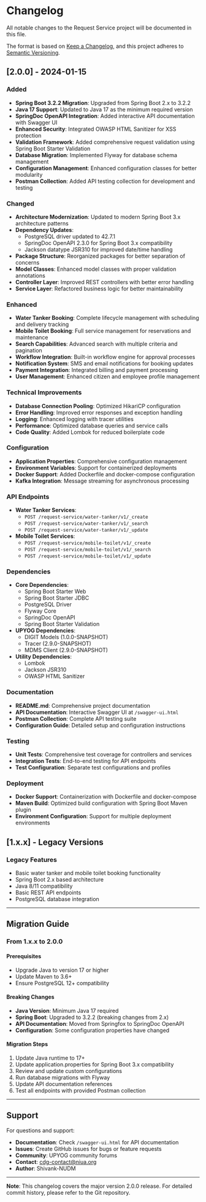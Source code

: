 # Changelog

All notable changes to the Request Service project will be documented in this file.

The format is based on [Keep a Changelog](https://keepachangelog.com/en/1.0.0/),
and this project adheres to [Semantic Versioning](https://semver.org/spec/v2.0.0.html).

## [2.0.0] - 2024-01-15

### Added
- **Spring Boot 3.2.2 Migration**: Upgraded from Spring Boot 2.x to 3.2.2
- **Java 17 Support**: Updated to Java 17 as the minimum required version
- **SpringDoc OpenAPI Integration**: Added interactive API documentation with Swagger UI
- **Enhanced Security**: Integrated OWASP HTML Sanitizer for XSS protection
- **Validation Framework**: Added comprehensive request validation using Spring Boot Starter Validation
- **Database Migration**: Implemented Flyway for database schema management
- **Configuration Management**: Enhanced configuration classes for better modularity
- **Postman Collection**: Added API testing collection for development and testing

### Changed
- **Architecture Modernization**: Updated to modern Spring Boot 3.x architecture patterns
- **Dependency Updates**: 
  - PostgreSQL driver updated to 42.7.1
  - SpringDoc OpenAPI 2.3.0 for Spring Boot 3.x compatibility
  - Jackson datatype JSR310 for improved date/time handling
- **Package Structure**: Reorganized packages for better separation of concerns
- **Model Classes**: Enhanced model classes with proper validation annotations
- **Controller Layer**: Improved REST controllers with better error handling
- **Service Layer**: Refactored business logic for better maintainability

### Enhanced
- **Water Tanker Booking**: Complete lifecycle management with scheduling and delivery tracking
- **Mobile Toilet Booking**: Full service management for reservations and maintenance
- **Search Capabilities**: Advanced search with multiple criteria and pagination
- **Workflow Integration**: Built-in workflow engine for approval processes
- **Notification System**: SMS and email notifications for booking updates
- **Payment Integration**: Integrated billing and payment processing
- **User Management**: Enhanced citizen and employee profile management

### Technical Improvements
- **Database Connection Pooling**: Optimized HikariCP configuration
- **Error Handling**: Improved error responses and exception handling
- **Logging**: Enhanced logging with tracer utilities
- **Performance**: Optimized database queries and service calls
- **Code Quality**: Added Lombok for reduced boilerplate code

### Configuration
- **Application Properties**: Comprehensive configuration management
- **Environment Variables**: Support for containerized deployments
- **Docker Support**: Added Dockerfile and docker-compose configuration
- **Kafka Integration**: Message streaming for asynchronous processing

### API Endpoints
- **Water Tanker Services**:
  - `POST /request-service/water-tanker/v1/_create`
  - `POST /request-service/water-tanker/v1/_search`
  - `POST /request-service/water-tanker/v1/_update`
- **Mobile Toilet Services**:
  - `POST /request-service/mobile-toilet/v1/_create`
  - `POST /request-service/mobile-toilet/v1/_search`
  - `POST /request-service/mobile-toilet/v1/_update`

### Dependencies
- **Core Dependencies**:
  - Spring Boot Starter Web
  - Spring Boot Starter JDBC
  - PostgreSQL Driver
  - Flyway Core
  - SpringDoc OpenAPI
  - Spring Boot Starter Validation
- **UPYOG Dependencies**:
  - DIGIT Models (1.0.0-SNAPSHOT)
  - Tracer (2.9.0-SNAPSHOT)
  - MDMS Client (2.9.0-SNAPSHOT)
- **Utility Dependencies**:
  - Lombok
  - Jackson JSR310
  - OWASP HTML Sanitizer

### Documentation
- **README.md**: Comprehensive project documentation
- **API Documentation**: Interactive Swagger UI at `/swagger-ui.html`
- **Postman Collection**: Complete API testing suite
- **Configuration Guide**: Detailed setup and configuration instructions

### Testing
- **Unit Tests**: Comprehensive test coverage for controllers and services
- **Integration Tests**: End-to-end testing for API endpoints
- **Test Configuration**: Separate test configurations and profiles

### Deployment
- **Docker Support**: Containerization with Dockerfile and docker-compose
- **Maven Build**: Optimized build configuration with Spring Boot Maven plugin
- **Environment Configuration**: Support for multiple deployment environments

## [1.x.x] - Legacy Versions

### Legacy Features
- Basic water tanker and mobile toilet booking functionality
- Spring Boot 2.x based architecture
- Java 8/11 compatibility
- Basic REST API endpoints
- PostgreSQL database integration

---

## Migration Guide

### From 1.x.x to 2.0.0

#### Prerequisites
- Upgrade Java to version 17 or higher
- Update Maven to 3.6+
- Ensure PostgreSQL 12+ compatibility

#### Breaking Changes
- **Java Version**: Minimum Java 17 required
- **Spring Boot**: Upgraded to 3.2.2 (breaking changes from 2.x)
- **API Documentation**: Moved from Springfox to SpringDoc OpenAPI
- **Configuration**: Some configuration properties have changed

#### Migration Steps
1. Update Java runtime to 17+
2. Update application.properties for Spring Boot 3.x compatibility
3. Review and update custom configurations
4. Run database migrations with Flyway
5. Update API documentation references
6. Test all endpoints with provided Postman collection

---

## Support

For questions and support:
- **Documentation**: Check `/swagger-ui.html` for API documentation
- **Issues**: Create GitHub issues for bugs or feature requests
- **Community**: UPYOG community forums
- **Contact**: cdg-contact@niua.org
- **Author**: Shivank-NUDM

---

**Note**: This changelog covers the major version 2.0.0 release. For detailed commit history, please refer to the Git repository.
